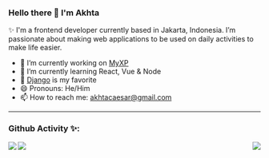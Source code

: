 ### Hello there 👋 I'm Akhta

✨ I'm a frontend developer currently based in Jakarta, Indonesia. I’m passionate about making web applications to be used on daily activities to make life easier.

- 🔭 I’m currently working on [MyXP](https://github.com/Akosovski/MyXP)
- 🌱 I’m currently learning React, Vue & Node
- 💙 [Django](https://docs.djangoproject.com/en/4.0/) is my favorite
- 😄 Pronouns: He/Him
- 📫 How to reach me: akhtacaesar@gmail.com

---

### Github Activity ✨:

<a href="https://github.com/Akosovski">
  <img align="left" src="https://github-readme-stats.vercel.app/api/top-langs/?username=Akosovski&theme=tokyonight" />
</a>

<a href="https://github.com/Akosovski">
 <img align="center" src="https://github-readme-stats.vercel.app/api?username=Akosovski&show_icons=true&theme=tokyonight&line_height=27"/>
</a>

<a href="https://github.com/Akosovski">
 <img align="right" src="http://github-readme-streak-stats.herokuapp.com?user=Akosovski&theme=tokyonight&hide_border=true&date_format=M%20j%5B%2C%20Y%5D"/>
</a>
